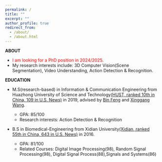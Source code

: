 ```yaml
---
permalink: /
title: ""
excerpt: ""
author_profile: true
redirect_from:
  - /about/
  - /about.html
---
```

**ABOUT**

- <font color='red'> I am looking for a PhD position in 2024/2025. </font>
- My research interests include:
  3D Computer Vision(Scene Segmentation), Video Understanding, Action Detection & Recognition.

<!-- **Curriculum Vitae:**[ **PDF**](https://LiangXu123.github.io/files/CV_LiangXu.pdf) -->

**EDUCATION**

- M.S(research-based) in Information & Communication Engineering from Huazhong University of Science and Technology[(HUST, ranked 10th in China, 109 in U.S. News)](http://english.hust.edu.cn/) in 2019, advised by [Bin Feng](https://ieeexplore.ieee.org/author/37290322400) and [Xinggang Wang](https://xwcv.github.io/).

  - GPA: 85/100
  - Research interests: Action Detection & Recognition
- B.S in Biomedical-Engineering from Xidian University[(Xidian, ranked 55th in China, 643 in U.S. News)](https://en.xidian.edu.cn/) in 2016.

  - GPA: 81/100
  - Related Courses: Digital Image Processing(98), Random Signal Processing(98), Digital Signal Process(88),Signals and Systems(86)

